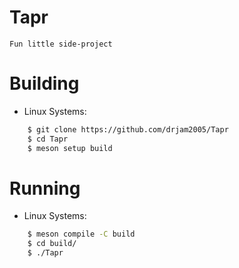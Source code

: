 # Tapr
    Fun little side-project

# Building
- Linux Systems:
```bash
    $ git clone https://github.com/drjam2005/Tapr
    $ cd Tapr
    $ meson setup build
```

# Running
- Linux Systems:
```bash
    $ meson compile -C build
    $ cd build/
    $ ./Tapr
```
